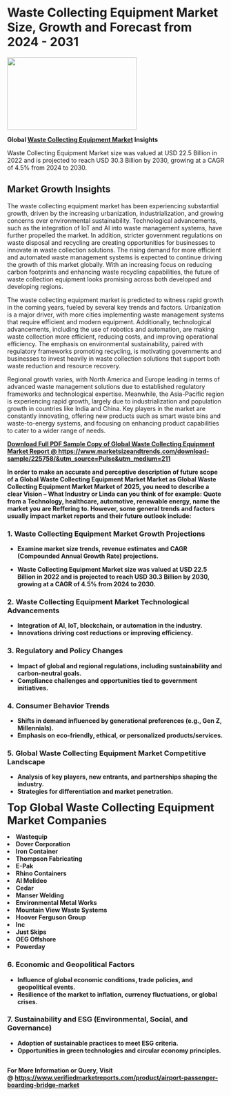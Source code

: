 <H1>Waste Collecting Equipment Market Size, Growth and Forecast from 2024 - 2031</H1><img class="aligncenter size-medium wp-image-584254" src="https://thirdeyenews.in/wp-content/uploads/2024/09/Global-Market-Research-300x168.jpeg" alt="" width="300" height="168" /><p><strong>Global&nbsp;<a href="https://www.marketsizeandtrends.com/download-sample/225758/&amp;utm_source=Pulse&amp;utm_medium=211">Waste Collecting Equipment Market</a> Insights</strong></p><p>Waste Collecting Equipment Market size was valued at USD 22.5 Billion in 2022 and is projected to reach USD 30.3 Billion by 2030, growing at a CAGR of 4.5% from 2024 to 2030.</p><p><h2>Market Growth Insights</h2> <p>The waste collecting equipment market has been experiencing substantial growth, driven by the increasing urbanization, industrialization, and growing concerns over environmental sustainability. Technological advancements, such as the integration of IoT and AI into waste management systems, have further propelled the market. In addition, stricter government regulations on waste disposal and recycling are creating opportunities for businesses to innovate in waste collection solutions. The rising demand for more efficient and automated waste management systems is expected to continue driving the growth of this market globally. With an increasing focus on reducing carbon footprints and enhancing waste recycling capabilities, the future of waste collection equipment looks promising across both developed and developing regions.</p> <p><strong><a href="#"></a></strong></p> <p>The waste collecting equipment market is predicted to witness rapid growth in the coming years, fueled by several key trends and factors. Urbanization is a major driver, with more cities implementing waste management systems that require efficient and modern equipment. Additionally, technological advancements, including the use of robotics and automation, are making waste collection more efficient, reducing costs, and improving operational efficiency. The emphasis on environmental sustainability, paired with regulatory frameworks promoting recycling, is motivating governments and businesses to invest heavily in waste collection solutions that support both waste reduction and resource recovery.</p> <p>Regional growth varies, with North America and Europe leading in terms of advanced waste management solutions due to established regulatory frameworks and technological expertise. Meanwhile, the Asia-Pacific region is experiencing rapid growth, largely due to industrialization and population growth in countries like India and China. Key players in the market are constantly innovating, offering new products such as smart waste bins and waste-to-energy systems, and focusing on enhancing product capabilities to cater to a wider range of needs.</p> <p><strong><a href="#"></p><p><span class=""><strong>Download Full PDF Sample Copy of Global Waste Collecting Equipment Market Report</strong> @ <a href="https://www.marketsizeandtrends.com/download-sample/225758/&amp;utm_source=Pulse&amp;utm_medium=211" target="_blank">https://www.marketsizeandtrends.com/download-sample/225758/&amp;utm_source=Pulse&amp;utm_medium=211</a></span></p><p>In order to make an accurate and perceptive description of future scope of a Global&nbsp;Waste Collecting Equipment Market Market as Global&nbsp;Waste Collecting Equipment Market Market of 2025, you need to describe a clear Vision &ndash; What Industry or Linda can you think of for example: Quote from a Technology, healthcare, automotive, renewable energy, name the market you are Reffering to. However, some general trends and factors usually impact market reports and their future outlook include:</p><h3>1.&nbsp;<strong>Waste Collecting Equipment Market Growth Projections</strong></h3><ul><li>Examine market size trends, revenue estimates and CAGR (Compounded Annual Growth Rate) projections.</li><li><p>Waste Collecting Equipment Market size was valued at USD 22.5 Billion in 2022 and is projected to reach USD 30.3 Billion by 2030, growing at a CAGR of 4.5% from 2024 to 2030.</p></li></ul><h3>2.&nbsp;<strong>Waste Collecting Equipment Market Technological Advancements</strong></h3><ul><li>Integration of AI, IoT, blockchain, or automation in the industry.</li><li>Innovations driving cost reductions or improving efficiency.</li></ul><h3>3.&nbsp;<strong>Regulatory and Policy Changes</strong></h3><ul><li>Impact of global and regional regulations, including sustainability and carbon-neutral goals.</li><li>Compliance challenges and opportunities tied to government initiatives.</li></ul><h3>4.&nbsp;<strong>Consumer Behavior Trends</strong></h3><ul><li>Shifts in demand influenced by generational preferences (e.g., Gen Z, Millennials).</li><li>Emphasis on eco-friendly, ethical, or personalized products/services.</li></ul><h3>5.&nbsp;<strong>Global Waste Collecting Equipment Market Competitive Landscape</strong></h3><ul><li>Analysis of key players, new entrants, and partnerships shaping the industry.</li><li>Strategies for differentiation and market penetration.</li></ul><p data-pm-slice="1 1 []"><span style="color: inherit; font-family: inherit; font-size: 25px;">Top Global Waste Collecting Equipment Market Companies</span></p><div class="" data-test-id=""><p><li>Wastequip</li><li> Dover Corporation</li><li> Iron Container</li><li> Thompson Fabricating</li><li> E-Pak</li><li> Rhino Containers</li><li> Al Melideo</li><li> Cedar</li><li> Manser Welding</li><li> Environmental Metal Works</li><li> Mountain View Waste Systems</li><li> Hoover Ferguson Group</li><li> Inc</li><li> Just Skips</li><li> OEG Offshore</li><li> Powerday</li></p></div><h3>6.&nbsp;<strong>Economic and Geopolitical Factors</strong></h3><ul><li>Influence of global economic conditions, trade policies, and geopolitical events.</li><li>Resilience of the market to inflation, currency fluctuations, or global crises.</li></ul><h3>7.&nbsp;<strong>Sustainability and ESG (Environmental, Social, and Governance)</strong></h3><ul><li>Adoption of sustainable practices to meet ESG criteria.</li><li>Opportunities in green technologies and circular economy principles.</li></ul><h2><strong style="font-size: 14px;">For More Information or Query, Visit @&nbsp;</strong><a style="background-color: #ffffff; font-size: 14px;" href="https://www.marketsizeandtrends.com/report/waste-collecting-equipment-market/" target="_blank">https://www.verifiedmarketreports.com/product/airport-passenger-boarding-bridge-market</a></h2>
